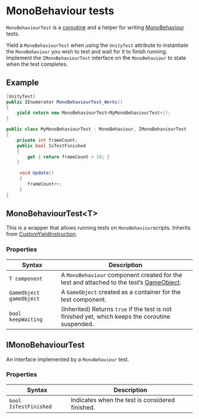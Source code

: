 # MonoBehaviour tests

`MonoBehaviourTest` is a [coroutine](https://docs.unity3d.com/ScriptReference/Coroutine.html) and a helper for
writing [MonoBehaviour](https://docs.unity3d.com/ScriptReference/MonoBehaviour.html) tests.

Yield a `MonoBehaviourTest` when using the `UnityTest` attribute to instantiate the `MonoBehaviour` you wish to test and
wait for it to finish running. Implement the `IMonoBehaviourTest` interface on the `MonoBehaviour` to state when the
test completes.

## Example

```c#
[UnityTest]
public IEnumerator MonoBehaviourTest_Works()
{
    yield return new MonoBehaviourTest<MyMonoBehaviourTest>();
}

public class MyMonoBehaviourTest : MonoBehaviour, IMonoBehaviourTest
{
    private int frameCount;
    public bool IsTestFinished
    {
        get { return frameCount > 10; }
    }

     void Update()
     {
        frameCount++;
     }
}
```

## MonoBehaviourTest&lt;T&gt;

This is a wrapper that allows running tests on `MonoBehaviour`scripts. Inherits
from [CustomYieldInstruction](https://docs.unity3d.com/ScriptReference/CustomYieldInstruction.html).

### Properties

| Syntax                  | Description                                                                                                                                         |
|-------------------------|-----------------------------------------------------------------------------------------------------------------------------------------------------|
| `T component`           | A `MonoBehaviour` component created for the test and attached to the test’s [GameObject](https://docs.unity3d.com/ScriptReference/GameObject.html). |
| `GameObject gameObject` | A `GameObject` created as a container for the test component.                                                                                       |
| `bool keepWaiting`      | (Inherited) Returns `true` if the test is not finished yet, which keeps the coroutine suspended.                                                    |

## IMonoBehaviourTest

An interface implemented by a `MonoBehaviour` test.

### Properties

| Syntax                | Description                                     |
|-----------------------|-------------------------------------------------|
| `bool IsTestFinished` | Indicates when the test is considered finished. |